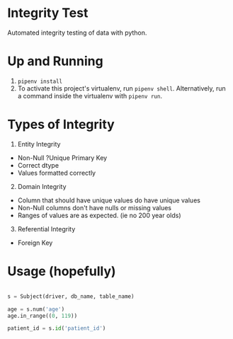 # Integrity Test

Automated integrity testing of data with python.

# Up and Running

1. `pipenv install`
2. To activate this project's virtualenv, run `pipenv shell`.
    Alternatively, run a command inside the virtualenv with `pipenv run`.

# Types of Integrity

1. Entity Integrity
  - Non-Null ?Unique Primary Key
  - Correct dtype
  - Values formatted correctly

2. Domain Integrity
  - Column that should have unique values do have unique values
  - Non-Null columns don't have nulls or missing values
  - Ranges of values are as expected. (ie no 200 year olds)

3. Referential Integrity
  - Foreign Key 

# Usage (hopefully)

```python

s = Subject(driver, db_name, table_name)

age = s.num('age')
age.in_range((0, 119))

patient_id = s.id('patient_id')

```